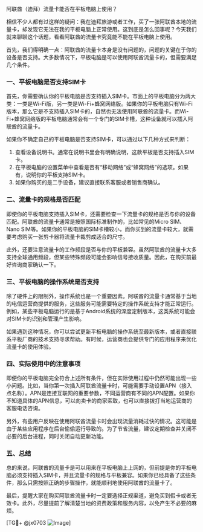 阿联酋（迪拜）流量卡能否在平板电脑上使用？

相信不少人都有过这样的疑问：我在迪拜旅游或者工作，买了一张阿联酋本地的流量卡，却发现它无法在我的平板电脑上正常使用。这到底是怎么回事呢？今天我们就来聊聊这个话题，看看阿联酋的流量卡究竟能不能在平板电脑上使用。

首先，我们得明确一点：阿联酋的流量卡本身是没有问题的，问题的关键在于你的设备是否支持。大多数情况下，平板电脑是可以使用阿联酋流量卡的，但需要满足几个条件。

### 一、平板电脑是否支持SIM卡

首先，你需要确认你的平板电脑是否支持插入SIM卡。市面上的平板电脑分为两大类：一类是Wi-Fi版，另一类是Wi-Fi+蜂窝网络版。如果你的平板电脑只有Wi-Fi版本，那么它是不支持插入SIM卡的，自然也无法使用阿联酋的流量卡。而Wi-Fi+蜂窝网络版的平板电脑通常会有一个专门的SIM卡槽，这种设备就可以插入阿联酋的流量卡。

如果你不确定自己的平板电脑是否支持SIM卡，可以通过以下几种方式来判断：

1. 查看设备说明书。通常在说明书里会有明确说明，这款平板是否支持插入SIM卡。
2. 在平板电脑的设置菜单中查看是否有“移动网络”或“蜂窝网络”的选项。如果有，说明你的平板支持SIM卡。
3. 如果你购买的是二手设备，建议直接联系客服或者销售商确认。

### 二、流量卡的规格是否匹配

即使你的平板电脑支持插入SIM卡，还需要检查一下流量卡的规格是否与你的设备匹配。阿联酋的流量卡通常是按照国际标准制作的，比如常见的Micro SIM、Nano SIM等。如果你的平板电脑的SIM卡槽较小，而你买到的流量卡较大，就需要考虑购买一张剪卡器将流量卡裁剪成适合的尺寸。

此外，还要注意流量卡的工作频段是否与你的平板兼容。虽然阿联酋的流量卡大多支持全球通用频段，但某些特殊频段可能会影响信号接收质量。因此，在购买前最好咨询商家确认一下。

### 三、平板电脑的操作系统是否支持

除了硬件上的限制外，操作系统也是一个重要因素。阿联酋的流量卡通常基于当地的电信运营商提供的服务，这些服务可能需要特定的操作系统支持才能正常运行。例如，某些平板电脑运行的是基于Android系统的深度定制版本，这类系统可能会对SIM卡的识别和管理产生影响。

如果遇到这种情况，你可以尝试更新平板电脑的操作系统至最新版本，或者直接联系平板厂商的技术支持寻求帮助。有时候，运营商也会提供专门的应用程序来优化流量卡的使用体验。

### 四、实际使用中的注意事项

即便你的平板电脑完全符合上述所有条件，但在实际使用过程中仍然可能出现一些小问题。比如，当你第一次插入阿联酋流量卡时，可能需要手动设置APN（接入点名称）。APN是连接互联网的重要参数，不同运营商有不同的APN配置。如果你不知道具体的APN信息，可以向卖卡的商家索取，也可以直接拨打当地运营商的客服电话咨询。

另外，有些用户反映在使用阿联酋流量卡时会出现流量消耗过快的情况。这可能是由于某些应用程序在后台偷偷运行导致的。为了节省流量，建议定期检查并关闭不必要的后台进程，同时关闭自动更新功能。

### 五、总结

总的来说，阿联酋的流量卡是可以用来在平板电脑上上网的，但前提是你的平板电脑必须支持插入SIM卡，并且流量卡的规格与平板兼容。如果你已经具备了这些条件，那么只需按照正确的步骤操作，就能顺利地使用阿联酋的流量卡了。

最后，提醒大家在购买阿联酋流量卡时一定要选择正规渠道，避免买到假卡或者无效卡。此外，尽量提前了解清楚当地的资费政策和服务内容，以免产生不必要的麻烦。

[TG💪+ @jx0703 ![Image](https://github.com/user-attachments/assets/dbca1d08-cadb-493c-b0ec-ad6f7a83f270)]